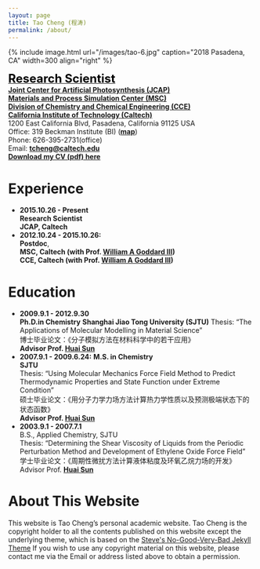 ```yaml
---
layout: page
title: Tao Cheng (程涛)
permalink: /about/
---
```


<!-- {% include image.html url="/images/tao.jpg" caption="" width=300 align="right" %} -->
{% include image.html url="/images/tao-6.jpg" caption="2018 Pasadena, CA" width=300 align="right" %}

[<span style="color:black;font-size:18pt;font-weight:bold">Research Scientist</span>](https://directory.caltech.edu/personnel/tcheng)  
[**Joint Center for Artificial Photosynthesis (JCAP)**](https://solarfuelshub.org/)    
[**Materials and Process Simulation Center (MSC)**](http://www.wag.caltech.edu/)  
[**Division of Chemistry and Chemical Engineering (CCE)**](http://cce.caltech.edu/)  
[**California Institute of Technology (Caltech)**](http://www.caltech.edu/)   
1200 East California Blvd, Pasadena, California 91125 USA   
Office: 319 Beckman Institute (BI) ([**map**](http://www.caltech.edu/map/beckman-institute))  
Phone: 626-395-2731(office)  
Email: [**tcheng@caltech.edu**](tcheng@caltech.edu)  
[**Download my CV (pdf) here**](https://www.dropbox.com/s/7vbhlj8dpvq9uvs/tcheng.pdf)

# Experience
- **2015.10.26 - Present**   
**Research Scientist**    
**JCAP, Caltech**  
- **2012.10.24 - 2015.10.26:**  
**Postdoc**,  
**MSC, Caltech (with Prof. [**William A Goddard III**](https://www.cce.caltech.edu/content/william-goddard))**  
**CCE, Caltech (with Prof. [**William A Goddard III**](https://www.cce.caltech.edu/content/william-goddard))**

# Education
- **2009.9.1 - 2012.9.30**  
**Ph.D.in Chemistry**
**Shanghai Jiao Tong University (SJTU)**
Thesis: “The Applications of Molecular Modelling in Material Science”  
博士毕业论文：《分子模拟方法在材料科学中的若干应用》  
**Advisor Prof. [**Huai Sun**](http://sun.sjtu.edu.cn/)**
- **2007.9.1 - 2009.6.24:**  **M.S. in Chemistry**   
**SJTU**  
Thesis: “Using Molecular Mechanics Force Field Method to Predict Thermodynamic Properties and State Function under Extreme Condition”  
硕士毕业论文：《用分子力学力场方法计算热力学性质以及预测极端状态下的状态函数》  
**Advisor Prof. [**Huai Sun**](http://sun.sjtu.edu.cn/)**
- **2003.9.1 - 2007.7.1**  
B.S., Applied Chemistry, SJTU  
Thesis: “Determining the Shear Viscosity of Liquids from the Periodic Perturbation Method and Development of Ethylene Oxide Force Field”  
学士毕业论文：《周期性微扰方法计算液体粘度及环氧乙烷力场的开发》  
Advisor Prof. [**Huai Sun**](http://sun.sjtu.edu.cn/)  

# About This Website
This website is Tao Cheng’s personal academic website.
Tao Cheng is the copyright holder to all the contents published
on this website except the underlying theme, which is based on the
<a href="http://jekyllthemes.org/themes/svm-ngvb/" target="_blank">Steve's No-Good-Very-Bad Jekyll Theme</a>
If you wish to use any copyright material on this website,
please contact me via the Email or address listed above to obtain
a permission.
